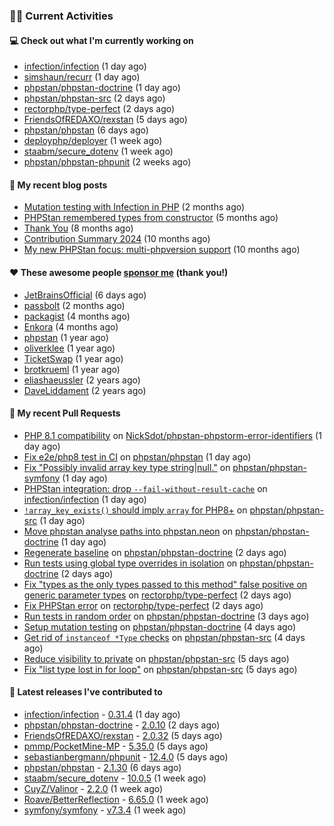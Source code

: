 ### 👨‍💻 Current Activities


#### 💻 Check out what I'm currently working on

- [infection/infection](https://github.com/infection/infection) (1 day ago)
- [simshaun/recurr](https://github.com/simshaun/recurr) (1 day ago)
- [phpstan/phpstan-doctrine](https://github.com/phpstan/phpstan-doctrine) (1 day ago)
- [phpstan/phpstan-src](https://github.com/phpstan/phpstan-src) (2 days ago)
- [rectorphp/type-perfect](https://github.com/rectorphp/type-perfect) (2 days ago)
- [FriendsOfREDAXO/rexstan](https://github.com/FriendsOfREDAXO/rexstan) (5 days ago)
- [phpstan/phpstan](https://github.com/phpstan/phpstan) (6 days ago)
- [deployphp/deployer](https://github.com/deployphp/deployer) (1 week ago)
- [staabm/secure_dotenv](https://github.com/staabm/secure_dotenv) (1 week ago)
- [phpstan/phpstan-phpunit](https://github.com/phpstan/phpstan-phpunit) (2 weeks ago)


#### 📜 My recent blog posts

- [Mutation testing with Infection in PHP](https://staabm.github.io/2025/08/01/infection-php-mutation-testing.html) (2 months ago)
- [PHPStan remembered types from constructor](https://staabm.github.io/2025/04/15/phpstan-remember-constructor-types.html) (5 months ago)
- [Thank You](https://staabm.github.io/2025/01/24/thank-you.html) (8 months ago)
- [Contribution Summary 2024](https://staabm.github.io/2024/12/11/contribution-summary-2024.html) (10 months ago)
- [My new PHPStan focus: multi-phpversion support](https://staabm.github.io/2024/11/28/phpstan-php-version-in-scope.html) (10 months ago)


#### ❤️ These awesome people [sponsor me](https://github.com/sponsors/staabm) (thank you!)

- [JetBrainsOfficial](https://github.com/JetBrainsOfficial) (6 days ago)
- [passbolt](https://github.com/passbolt) (2 months ago)
- [packagist](https://github.com/packagist) (4 months ago)
- [Enkora](https://github.com/Enkora) (4 months ago)
- [phpstan](https://github.com/phpstan) (1 year ago)
- [oliverklee](https://github.com/oliverklee) (1 year ago)
- [TicketSwap](https://github.com/TicketSwap) (1 year ago)
- [brotkrueml](https://github.com/brotkrueml) (1 year ago)
- [eliashaeussler](https://github.com/eliashaeussler) (2 years ago)
- [DaveLiddament](https://github.com/DaveLiddament) (2 years ago)


#### 🔨 My recent Pull Requests

- [PHP 8.1 compatibility](https://github.com/NickSdot/phpstan-phpstorm-error-identifiers/pull/1) on [NickSdot/phpstan-phpstorm-error-identifiers](https://github.com/NickSdot/phpstan-phpstorm-error-identifiers) (1 day ago)
- [Fix e2e/php8 test in CI](https://github.com/phpstan/phpstan/pull/13650) on [phpstan/phpstan](https://github.com/phpstan/phpstan) (1 day ago)
- [Fix &#34;Possibly invalid array key type string|null.&#34;](https://github.com/phpstan/phpstan-symfony/pull/456) on [phpstan/phpstan-symfony](https://github.com/phpstan/phpstan-symfony) (1 day ago)
- [PHPStan integration: drop `--fail-without-result-cache`](https://github.com/infection/infection/pull/2429) on [infection/infection](https://github.com/infection/infection) (1 day ago)
- [`!array_key_exists()` should imply `array` for PHP8&#43;](https://github.com/phpstan/phpstan-src/pull/4417) on [phpstan/phpstan-src](https://github.com/phpstan/phpstan-src) (1 day ago)
- [Move phpstan analyse paths into phpstan.neon](https://github.com/phpstan/phpstan-doctrine/pull/694) on [phpstan/phpstan-doctrine](https://github.com/phpstan/phpstan-doctrine) (1 day ago)
- [Regenerate baseline](https://github.com/phpstan/phpstan-doctrine/pull/693) on [phpstan/phpstan-doctrine](https://github.com/phpstan/phpstan-doctrine) (2 days ago)
- [Run tests using global type overrides in isolation](https://github.com/phpstan/phpstan-doctrine/pull/692) on [phpstan/phpstan-doctrine](https://github.com/phpstan/phpstan-doctrine) (2 days ago)
- [Fix &#34;types as the only types passed to this method&#34; false positive on generic parameter types](https://github.com/rectorphp/type-perfect/pull/69) on [rectorphp/type-perfect](https://github.com/rectorphp/type-perfect) (2 days ago)
- [Fix PHPStan error](https://github.com/rectorphp/type-perfect/pull/68) on [rectorphp/type-perfect](https://github.com/rectorphp/type-perfect) (2 days ago)
- [Run tests in random order](https://github.com/phpstan/phpstan-doctrine/pull/687) on [phpstan/phpstan-doctrine](https://github.com/phpstan/phpstan-doctrine) (3 days ago)
- [Setup mutation testing](https://github.com/phpstan/phpstan-doctrine/pull/686) on [phpstan/phpstan-doctrine](https://github.com/phpstan/phpstan-doctrine) (4 days ago)
- [Get rid of `instanceof *Type` checks](https://github.com/phpstan/phpstan-src/pull/4405) on [phpstan/phpstan-src](https://github.com/phpstan/phpstan-src) (4 days ago)
- [Reduce visibility to private](https://github.com/phpstan/phpstan-src/pull/4404) on [phpstan/phpstan-src](https://github.com/phpstan/phpstan-src) (5 days ago)
- [Fix &#34;list type lost in for loop&#34;](https://github.com/phpstan/phpstan-src/pull/4403) on [phpstan/phpstan-src](https://github.com/phpstan/phpstan-src) (5 days ago)


#### 🔭 Latest releases I've contributed to

- [infection/infection](https://github.com/infection/infection) - [0.31.4](https://github.com/infection/infection/releases/tag/0.31.4) (1 day ago)
- [phpstan/phpstan-doctrine](https://github.com/phpstan/phpstan-doctrine) - [2.0.10](https://github.com/phpstan/phpstan-doctrine/releases/tag/2.0.10) (2 days ago)
- [FriendsOfREDAXO/rexstan](https://github.com/FriendsOfREDAXO/rexstan) - [2.0.32](https://github.com/FriendsOfREDAXO/rexstan/releases/tag/2.0.32) (5 days ago)
- [pmmp/PocketMine-MP](https://github.com/pmmp/PocketMine-MP) - [5.35.0](https://github.com/pmmp/PocketMine-MP/releases/tag/5.35.0) (5 days ago)
- [sebastianbergmann/phpunit](https://github.com/sebastianbergmann/phpunit) - [12.4.0](https://github.com/sebastianbergmann/phpunit/releases/tag/12.4.0) (5 days ago)
- [phpstan/phpstan](https://github.com/phpstan/phpstan) - [2.1.30](https://github.com/phpstan/phpstan/releases/tag/2.1.30) (6 days ago)
- [staabm/secure_dotenv](https://github.com/staabm/secure_dotenv) - [10.0.5](https://github.com/staabm/secure_dotenv/releases/tag/10.0.5) (1 week ago)
- [CuyZ/Valinor](https://github.com/CuyZ/Valinor) - [2.2.0](https://github.com/CuyZ/Valinor/releases/tag/2.2.0) (1 week ago)
- [Roave/BetterReflection](https://github.com/Roave/BetterReflection) - [6.65.0](https://github.com/Roave/BetterReflection/releases/tag/6.65.0) (1 week ago)
- [symfony/symfony](https://github.com/symfony/symfony) - [v7.3.4](https://github.com/symfony/symfony/releases/tag/v7.3.4) (1 week ago)
